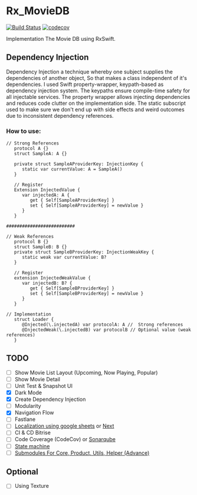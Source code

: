 # Rx_MovieDB
[![Build Status](https://app.travis-ci.com/wliamgho/Rx_MovieDB.svg?token=pCriY64sTCpk2oMg2rev&branch=develop)](https://app.travis-ci.com/wliamgho/Rx_MovieDB)
[![codecov](https://codecov.io/gh/wliamgho/Rx_MovieDB/branch/develop/graph/badge.svg?token=bBBnmEsPQE)](https://codecov.io/gh/wliamgho/Rx_MovieDB)

Implementation The Movie DB using RxSwift.

## Dependency Injection
Dependency Injection a technique whereby one subject supplies the dependencies of another object, So that makes a class independent of it's dependencies.
I used Swift property-wrapper, keypath-based as dependency injection system. The keypaths ensure compile-time safety for all injectable services.
The property wrapper allows injecting dependencies and reduces code clutter on the implementation side. The static subscript used to make sure we don't end up with side effects and weird outcomes due to inconsistent dependency references.

### How to use:
```
// Strong References
   protocol A {}
   struct SampleA: A {}

   private struct SampleAProviderKey: InjectionKey {
      static var currentValue: A = SampleA()
   }

   // Register
   Extension InjectedValue {
      var injectedA: A {
         get { Self[SampleAProviderKey] }
         set { Self[SampleAProviderKey] = newValue }
      }
   }

##########################

// Weak References
   protocol B {}
   struct SampleB: B {}
   private struct SampleBProviderKey: InjectionWeakKey {
      static weak var currentValue: B?
   }

   // Register
   extension InjectedWeakValue {
      var injectedB: B? {
         get { Self[SampleBProviderKey] }
         set { Self[SampleBProviderKey] = newValue }
      }
   }

// Implementation
   struct Loader {
      @Injected(\.injectedA) var protocolA: A //  Strong references
      @InjectedWeak(\.injectedB) var protocolB // Optional value (weak references)
   }
```

## TODO
 - [ ] Show Movie List Layout (Upcoming, Now Playing, Popular)
 - [ ] Show Movie Detail
 - [ ] Unit Test & Snapshot UI
 - [X] Dark Mode
 - [X] Create Dependency Injection
 - [ ] Modularity
 - [X] Navigation Flow
 - [ ] Fastlane
 - [ ] [Localization using google sheets](https://github.com/vivek-jl/LocalizationDemo) or [Next](https://github.com/aunnnn/SwiftyLocalization)
 - [ ] CI & CD Bitrise
 - [ ] Code Coverage (CodeCov) or [Sonarqube](https://medium.com/@pranay.urkude/sonarqube-integration-with-ios-b76df8405014)
 - [ ] [State machine](https://github.com/ReactKit/SwiftState)
 - [ ] [Submodules For Core, Product, Utils, Helper (Advance)](https://www.youtube.com/watch?v=y7w9oz2zcEU&t=988s)

## Optional
 - [ ] Using Texture
